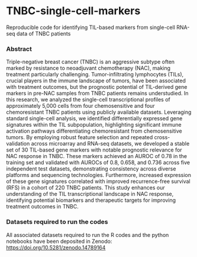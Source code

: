 # TNBC-single-cell-markers
Reproducible code for identifying TIL-based markers from single-cell RNA-seq data of TNBC patients

### Abstract
Triple-negative breast cancer (TNBC) is an aggressive subtype often marked by resistance to neoadjuvant chemotherapy (NAC), making treatment particularly challenging. Tumor-infiltrating lymphocytes (TILs), crucial players in the immune landscape of tumors, have been associated with treatment outcomes, but the prognostic potential of TIL-derived gene markers in pre-NAC samples from TNBC patients remains understudied. In this research, we analyzed the single-cell transcriptional profiles of approximately 5,000 cells from four chemosensitive and four chemoresistant TNBC patients using publicly available datasets. Leveraging standard single-cell analysis, we identified differentially expressed gene signatures within the TIL subpopulation, highlighting significant immune activation pathways differentiating chemoresistant from chemosensitive tumors. By employing robust feature selection and repeated cross-validation across microarray and RNA-seq datasets, we developed a stable set of 30 TIL-based gene markers with notable prognostic relevance for NAC response in TNBC. These markers achieved an AUROC of 0.78 in the training set and validated with AUROCs of 0.8, 0.658, and 0.736 across five independent test datasets, demonstrating consistency across diverse platforms and sequencing technologies. Furthermore, increased expression of these gene signatures correlated with improved recurrence-free survival (RFS) in a cohort of 220 TNBC patients. This study enhances our understanding of the TIL transcriptional landscape in NAC response, identifying potential biomarkers and therapeutic targets for improving treatment outcomes in TNBC.


### Datasets required to run the codes
All associated datasets required to run the R codes and the python notebooks have been deposited in Zenodo: https://doi.org/10.5281/zenodo.14789164


